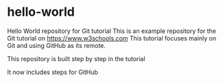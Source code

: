 # hello-world

Hello World repository for Git tutorial
This is an example repository for the Git tutorial on
<https://www.w3schools.com>
This tutorial focuses mainly on Git and using GitHub as its remote.

This repository is built step by step in the tutorial

It now includes steps for GitHub
